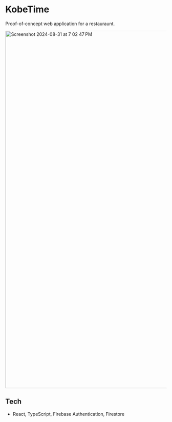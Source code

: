 # KobeTime

Proof-of-concept web application for a restauraunt.


<img width="1115" alt="Screenshot 2024-08-31 at 7 02 47 PM" src="https://github.com/user-attachments/assets/727844d0-52d6-4214-9304-08ed7ba8c3cf">

## Tech
- React, TypeScript, Firebase Authentication, Firestore
